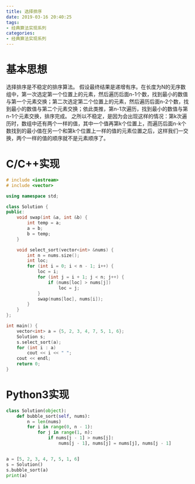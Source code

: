```yaml
---
title: 选择排序
date: 2019-03-16 20:40:25
tags:
- 经典算法实现系列
categories:
- 经典算法实现系列
---
```


# 基本思想
选择排序是不稳定的排序算法。
假设最终结果是递增有序。在长度为N的无序数组中，第一次选定第一个位置上的元素，然后遍历后面n-1个数，找到最小的数值与第一个元素交换；第二次选定第二个位置上的元素，然后遍历后面n-2个数，找到最小的数值与第二个元素交换；依此类推，第n-1次遍历，找到最小的数值与第n-1个元素交换，排序完成。
之所以不稳定，是因为会出现这样的情况：第k次遍历时，数组中还有两个一样的值，其中一个值再第k个位置上，而遍历后面n-k个数找到的最小值在另一个和第k个位置上一样的值的元素位置之后，这样我们一交换，两个一样的值的顺序就不是元素顺序了。
# C/C++实现
```cpp
# include <iostream>
# include <vector>

using namespace std;

class Solution {
public:
	void swap(int &a, int &b) {
		int temp = a;
		a = b;
		b = temp;
	}

	void select_sort(vector<int> &nums) {
		int n = nums.size();
		int loc;
		for (int i = 0; i < n - 1; i++) {
			loc = i;
			for (int j = i + 1; j < n; j++) {
				if (nums[loc] > nums[j])
					loc = j;
			}
			swap(nums[loc], nums[i]);
		}
	}
};

int main() {
	vector<int> a = {5, 2, 3, 4, 7, 5, 1, 6};
	Solution s;
	s.select_sort(a);
	for (int i : a)
		cout << i << " ";
	cout << endl;
	return 0;
}
```
# Python3实现
```python
class Solution(object):
	def bubble_sort(self, nums):
		n = len(nums)
		for i in range(0, n - 1):
			for j in range(1, n):
				if nums[j - 1] > nums[j]:
					nums[j - 1], nums[j] = nums[j], nums[j - 1]


a = [5, 2, 3, 4, 7, 5, 1, 6]
s = Solution()
s.bubble_sort(a)
print(a)
```